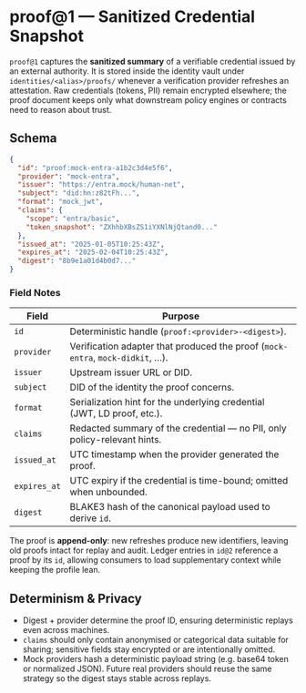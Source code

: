 # proof@1 — Sanitized Credential Snapshot

`proof@1` captures the **sanitized summary** of a verifiable credential issued
by an external authority. It is stored inside the identity vault under
`identities/<alias>/proofs/` whenever a verification provider refreshes an
attestation. Raw credentials (tokens, PII) remain encrypted elsewhere; the proof
document keeps only what downstream policy engines or contracts need to reason
about trust.

## Schema

```json
{
  "id": "proof:mock-entra-a1b2c3d4e5f6",
  "provider": "mock-entra",
  "issuer": "https://entra.mock/human-net",
  "subject": "did:hn:z82tFh...",
  "format": "mock_jwt",
  "claims": {
    "scope": "entra/basic",
    "token_snapshot": "ZXhhbXBsZS1iYXNlNjQtand0..."
  },
  "issued_at": "2025-01-05T10:25:43Z",
  "expires_at": "2025-02-04T10:25:43Z",
  "digest": "8b9e1a01d4b0d7..."
}
```

### Field Notes

| Field | Purpose |
|-------|---------|
| `id` | Deterministic handle (`proof:<provider>-<digest>`). |
| `provider` | Verification adapter that produced the proof (`mock-entra`, `mock-didkit`, …). |
| `issuer` | Upstream issuer URL or DID. |
| `subject` | DID of the identity the proof concerns. |
| `format` | Serialization hint for the underlying credential (JWT, LD proof, etc.). |
| `claims` | Redacted summary of the credential — no PII, only policy-relevant hints. |
| `issued_at` | UTC timestamp when the provider generated the proof. |
| `expires_at` | UTC expiry if the credential is time-bound; omitted when unbounded. |
| `digest` | BLAKE3 hash of the canonical payload used to derive `id`. |

The proof is **append-only**: new refreshes produce new identifiers, leaving old
proofs intact for replay and audit. Ledger entries in `id@2` reference a proof by
its `id`, allowing consumers to load supplementary context while keeping the
profile lean.

## Determinism & Privacy

- Digest + provider determine the proof ID, ensuring deterministic replays even
  across machines.
- `claims` should only contain anonymised or categorical data suitable for
  sharing; sensitive fields stay encrypted or are intentionally omitted.
- Mock providers hash a deterministic payload string (e.g. base64 token or
  normalized JSON). Future real providers should reuse the same strategy so the
  digest stays stable across replays.
